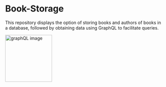 # Book-Storage
This repository displays the option of storing books and authors of books in a database, followed by obtaining data using GraphQL to facilitate queries.

<img height="150" src="https://www.returngis.net/wp-content/uploads/2019/08/graphql-logo.png" width="150" alt="graphQL image"/>
